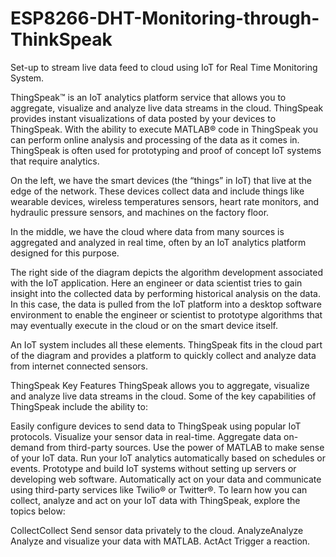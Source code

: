 # ESP8266-DHT-Monitoring-through-ThinkSpeak
Set-up to stream live data feed to cloud using IoT for Real Time Monitoring System.

ThingSpeak™ is an IoT analytics platform service that allows you to aggregate, visualize and analyze live data streams in the cloud. ThingSpeak provides instant visualizations of data posted by your devices to ThingSpeak. With the ability to execute MATLAB® code in ThingSpeak you can perform online analysis and processing of the data as it comes in. ThingSpeak is often used for prototyping and proof of concept IoT systems that require analytics.



On the left, we have the smart devices (the “things” in IoT) that live at the edge of the network. These devices collect data and include things like wearable devices, wireless temperatures sensors, heart rate monitors, and hydraulic pressure sensors, and machines on the factory floor.

In the middle, we have the cloud where data from many sources is aggregated and analyzed in real time, often by an IoT analytics platform designed for this purpose.

The right side of the diagram depicts the algorithm development associated with the IoT application. Here an engineer or data scientist tries to gain insight into the collected data by performing historical analysis on the data. In this case, the data is pulled from the IoT platform into a desktop software environment to enable the engineer or scientist to prototype algorithms that may eventually execute in the cloud or on the smart device itself.

An IoT system includes all these elements. ThingSpeak fits in the cloud part of the diagram and provides a platform to quickly collect and analyze data from internet connected sensors.

ThingSpeak Key Features
ThingSpeak allows you to aggregate, visualize and analyze live data streams in the cloud. Some of the key capabilities of ThingSpeak include the ability to:

Easily configure devices to send data to ThingSpeak using popular IoT protocols.
Visualize your sensor data in real-time.
Aggregate data on-demand from third-party sources.
Use the power of MATLAB to make sense of your IoT data.
Run your IoT analytics automatically based on schedules or events.
Prototype and build IoT systems without setting up servers or developing web software.
Automatically act on your data and communicate using third-party services like Twilio® or Twitter®.
To learn how you can collect, analyze and act on your IoT data with ThingSpeak, explore the topics below:

CollectCollect
Send sensor data privately to the cloud.
AnalyzeAnalyze
Analyze and visualize your data with MATLAB.
ActAct
Trigger a reaction.
